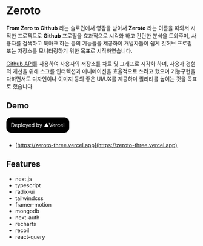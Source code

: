 # Zeroto

**From Zero to Github** 라는 슬로건에서 영감을 받아서 **Zeroto** 라는 이름을 따와서 시작한 프로젝트로  **Github** 프로필을 효과적으로 시각화 하고 간단한 분석을 도와주며, 사용자를 검색하고 북마크 하는 등의 기능들을 제공하여 개발자들이 쉽게 깃허브 프로필 또는 저장소를 모니터링하기 위한 목표로 시작하였습니다.  

[Github API](https://docs.github.com/ko/rest?apiVersion=2022-11-28)를 사용하여 사용자의 저장소를 차트 및 그래프로 시각화 하며, 사용자 경험의 개선을 위해 스크롤 인터렉션과 애니메이션을 효율적으로 쓰려고 했으며 기능구현을 다하면서도 디자인이나 이미지 등의 좋은 UI/UX를 제공하며 퀄리티를 높이는 것을 목표로 했습니다.


## Demo

<div style="background-color: black; color: white; display: inline-block; padding: 12px; border-radius: 13px; margin-bottom: 10px;">
Deployed by ▲Vercel
</div>

- [https://zeroto-three.vercel.app](https://zeroto-three.vercel.app)

## Features

- next.js
- typescript
- radix-ui
- tailwindcss
- framer-motion
- mongodb
- next-auth
- recharts
- recoil
- react-query

